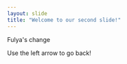 ```yaml
---
layout: slide
title: "Welcome to our second slide!"
---
```

Fulya's change

Use the left arrow to go back!
